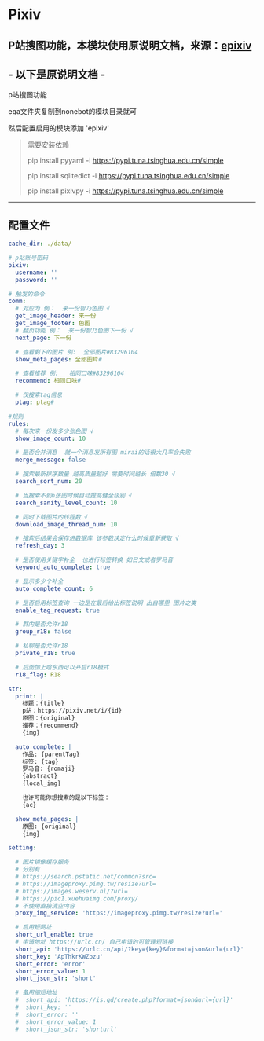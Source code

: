 # Pixiv
## **P站搜图功能，本模块使用原说明文档，来源：[epixiv](https://github.com/pcrbot/erinilis-modules/tree/master/epixiv)**
## - 以下是原说明文档 -
p站搜图功能

eqa文件夹复制到nonebot的模块目录就可

然后配置启用的模块添加 'epixiv'

> 需要安装依赖
>
> pip install pyyaml -i https://pypi.tuna.tsinghua.edu.cn/simple
>
> pip install sqlitedict -i https://pypi.tuna.tsinghua.edu.cn/simple
>
> pip install pixivpy -i https://pypi.tuna.tsinghua.edu.cn/simple
---

## 配置文件
```yaml
cache_dir: ./data/

# p站账号密码
pixiv:
  username: ''
  password: ''

# 触发的命令
comm:
  # 对应为 例：  来一份智乃色图 √
  get_image_header: 来一份
  get_image_footer: 色图
  # 翻页功能 例：  来一份智乃色图下一份 √
  next_page: 下一份

  # 查看剩下的图片 例:  全部图片#83296104
  show_meta_pages: 全部图片#

  # 查看推荐 例:   相同口味#83296104
  recommend: 相同口味#

  # 仅搜索tag信息
  ptag: ptag#

#规则
rules:
  # 每次来一份发多少张色图 √
  show_image_count: 10

  # 是否合并消息  就一个消息发所有图 mirai的话很大几率会失败
  merge_message: false

  # 搜索最新排序数量 越高质量越好 需要时间越长 倍数30 √
  search_sort_num: 20

  # 当搜索不到n张图时候自动提高健全级别 √
  search_sanity_level_count: 10

  # 同时下载图片的线程数 √
  download_image_thread_num: 10

  # 搜索后结果会保存进数据库 该参数决定什么时候重新获取 √
  refresh_day: 3

  # 是否使用关键字补全  也进行标签转换 如日文或者罗马音
  keyword_auto_complete: true

  # 显示多少个补全
  auto_complete_count: 6

  # 是否启用标签查询 一边是在最后给出标签说明 出自哪里 图片之类
  enable_tag_request: true

  # 群内是否允许r18
  group_r18: false

  # 私聊是否允许r18
  private_r18: true

  # 后面加上啥东西可以开启r18模式
  r18_flag: R18

str:
  print: |
    标题：{title}
    p站：https://pixiv.net/i/{id}
    原图：{original}
    推荐：{recommend}
    {img}

  auto_complete: |
    作品: {parentTag}
    标签: {tag}
    罗马音: {romaji}
    {abstract}
    {local_img}

    也许可能你想搜索的是以下标签：
    {ac}

  show_meta_pages: |
    原图: {original}
    {img}

setting:

  # 图片镜像缓存服务
  # 分别有
  # https://search.pstatic.net/common?src=
  # https://imageproxy.pimg.tw/resize?url=
  # https://images.weserv.nl/?url=
  # https://pic1.xuehuaimg.com/proxy/
  # 不使用直接清空内容
  proxy_img_service: 'https://imageproxy.pimg.tw/resize?url='

  # 启用短网址
  short_url_enable: true
  # 申请地址 https://urlc.cn/ 自己申请的可管理短链接
  short_api: 'https://urlc.cn/api/?key={key}&format=json&url={url}'
  short_key: 'ApThkrKWZbzu'
  short_error: 'error'
  short_error_value: 1
  short_json_str: 'short'

  # 备用缩短地址
  #  short_api: 'https://is.gd/create.php?format=json&url={url}'
  #  short_key: ''
  #  short_error: ''
  #  short_error_value: 1
  #  short_json_str: 'shorturl'
```